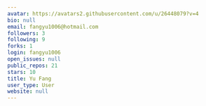 ```yaml
---
avatar: https://avatars2.githubusercontent.com/u/26448079?v=4
bio: null
email: fangyu1006@hotmail.com
followers: 3
following: 9
forks: 1
login: fangyu1006
open_issues: null
public_repos: 21
stars: 10
title: Yu Fang
user_type: User
website: null
---
```

